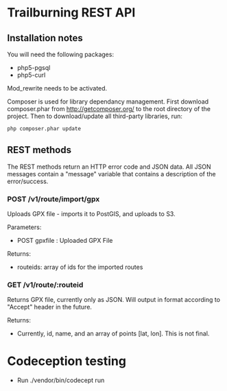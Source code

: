 # Trailburning REST API

## Installation notes

You will need the following packages:
+ php5-pgsql
+ php5-curl


Mod_rewrite needs to be activated.

Composer is used for library dependancy management. 
First download composer.phar from http://getcomposer.org/ to the root directory of the project. Then to download/update all third-party libraries, run:

```bash
php composer.phar update
```

## REST methods

The REST methods return an HTTP error code and JSON data. All JSON messages contain a "message" variable that contains a description of the error/success.

### POST /v1/route/import/gpx

Uploads GPX file - imports it to PostGIS, and uploads to S3.

Parameters:
+ POST gpxfile  : Uploaded GPX File

Returns:
+ routeids: array of ids for the imported routes

### GET /v1/route/:routeid

Returns GPX file, currently only as JSON. Will output in format according to "Accept" header in the future.

Returns:
+ Currently, id, name, and an array of points [lat, lon]. This is not final.


# Codeception testing

+ Run ./vendor/bin/codecept run
